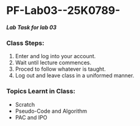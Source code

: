 # PF-Lab03--25K0789-
***Lab Task for lab 03***

### Class Steps:
1. Enter and log into your account.
2. Wait until lecture commences.
3. Proced to follow whatever is taught.
4. Log out and leave class in a uniformed manner.

### Topics Learnt in Class:
* Scratch
* Pseudo-Code and Algorithm
* PAC and IPO
